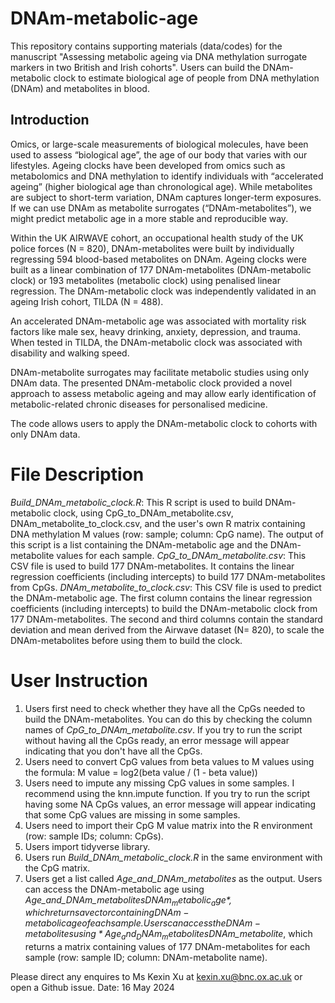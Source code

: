 # DNAm-metabolic-age
This repository contains supporting materials (data/codes) for the manuscript "Assessing metabolic ageing via DNA methylation surrogate markers in two British and Irish cohorts".
Users can build the DNAm-metabolic clock to estimate biological age of people from DNA methylation (DNAm) and metabolites in blood.

## Introduction
Omics, or large-scale measurements of biological molecules, have been used to assess “biological age”, the age of our body that varies with our lifestyles. Ageing clocks have been developed from omics such as metabolomics and DNA methylation to identify individuals with “accelerated ageing” (higher biological age than chronological age). While metabolites are subject to short-term variation, DNAm captures longer-term exposures. If we can use DNAm as metabolite surrogates (“DNAm-metabolites”), we might predict metabolic age in a more stable and reproducible way. 

Within the UK AIRWAVE cohort, an occupational health study of the UK police forces (N = 820), DNAm-metabolites were built by individually regressing 594 blood-based metabolites on DNAm. Ageing clocks were built as a linear combination of 177 DNAm-metabolites (DNAm-metabolic clock) or 193 metabolites (metabolic clock) using penalised linear regression. The DNAm-metabolic clock was independently validated in an ageing Irish cohort, TILDA (N = 488). 

An accelerated DNAm-metabolic age was associated with mortality risk factors like male sex, heavy drinking, anxiety, depression, and trauma. When tested in TILDA, the DNAm-metabolic clock was associated with disability and walking speed.

DNAm-metabolite surrogates may facilitate metabolic studies using only DNAm data. The presented DNAm-metabolic clock provided a novel approach to assess metabolic ageing and may allow early identification of metabolic-related chronic diseases for personalised medicine.

The code allows users to apply the DNAm-metabolic clock to cohorts with only DNAm data.

# File Description
*Build_DNAm_metabolic_clock.R*: This R script is used to build DNAm-metabolic clock, using CpG_to_DNAm_metabolite.csv, DNAm_metabolite_to_clock.csv, and the user's own R matrix containing DNA methylation M values (row: sample; column: CpG name). The output of this script is a list containing the DNAm-metabolic age and the DNAm-metabolite values for each sample.
*CpG_to_DNAm_metabolite.csv*: This CSV file is used to build 177 DNAm-metabolites. It contains the linear regression coefficients (including intercepts) to build 177 DNAm-metabolites from CpGs. 
*DNAm_metabolite_to_clock.csv*: This CSV file is used to predict the DNAm-metabolic age. The first column contains the linear regression coefficients (including intercepts) to build the DNAm-metabolic clock from 177 DNAm-metabolites. The second and third columns contain the standard deviation and mean derived from the Airwave dataset (N= 820), to scale the DNAm-metabolites before using them to build the clock. 

# User Instruction
1. Users first need to check whether they have all the CpGs needed to build the DNAm-metabolites. You can do this by checking the column names of *CpG_to_DNAm_metabolite.csv*. If you try to run the script without having all the CpGs ready, an error message will appear indicating that you don't have all the CpGs. 
2. Users need to convert CpG values from beta values to M values using the formula: M value = log2(beta value / (1 - beta value))
3. Users need to impute any missing CpG values in some samples. I recommend using the knn.impute function. If you try to run the script having some NA CpGs values, an error message will appear indicating that some CpG values are missing in some samples. 
4. Users need to import their CpG M value matrix into the R environment (row: sample IDs; column: CpGs).
5. Users import tidyverse library.
6. Users run *Build_DNAm_metabolic_clock.R* in the same environment with the CpG matrix.
7. Users get a list called *Age_and_DNAm_metabolites* as the output. Users can access the DNAm-metabolic age using *Age_and_DNAm_metabolites$DNAm_metabolic_age*, which returns a vector containing DNAm-metabolic age of each sample. Users can access the DNAm-metabolites using *Age_and_DNAm_metabolites$DNAm_metabolite*, which returns a matrix containing values of 177 DNAm-metabolites for each sample (row: sample ID; column: DNAm-metabolite name).

Please direct any enquires to Ms Kexin Xu at kexin.xu@bnc.ox.ac.uk or open a Github issue. 
Date: 16 May 2024
   


